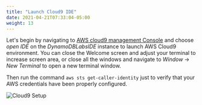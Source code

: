```yaml
---
title: "Launch Cloud9 IDE"
date: 2021-04-21T07:33:04-05:00
weight: 13
---
```


Let's begin by navigating to [AWS cloud9 management Console](https://console.aws.amazon.com/cloud9/home) and choose *open IDE* on the *DynamoDBLabsIDE* instance to launch AWS Cloud9 environment. You can close the Welcome screen and adjust your terminal to increase screen area, or close all the windows and navigate to *Window* -> *New Terminal* to open a new terminal window.

Then run the command `aws sts get-caller-identity` just to verify that your AWS credentials have been properly configured.

![Cloud9 Setup](/images/hands-on-labs/setup/cloud9_setup.png)
